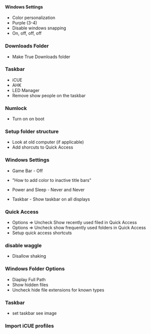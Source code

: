 
#### Windows Settings
* Color personalization
* Purple (3-4)
* Disable windows snapping
* On, off, off, off


### Downloads Folder
* Make True Downloads folder


### Taskbar
* iCUE
* AHK
* LED Manager
* Remove show people on the taskbar


### Numlock
* Turn on on boot

### Setup folder structure
* Look at old computer (if applicable)
* Add shorcuts to Quick Access



### Windows Settings
* Game Bar - Off
* "How to add color to inactive title bars"

* Power and Sleep - Never and Never
* Taskbar - Show taskbar on all displays

### Quick Access
* Options => Uncheck Show recently used filed in Quick Access
* Options => Uncheck show frequently used folders in Quick Access
* Setup quick access shortcuts



### disable waggle
* Disallow shaking


### Windows Folder Options
* Diaplay Full Path
* Show hidden files
* Uncheck hide file extensions for known types


### Taskbar
* set taskbar see image

### Import iCUE profiles